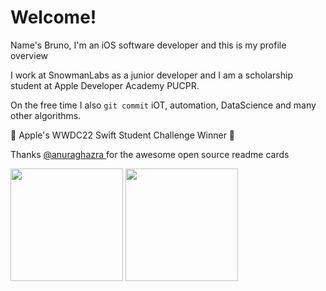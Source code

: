 # Welcome!

Name's Bruno, I'm an iOS software developer and this is my profile overview 

I work at SnowmanLabs as a junior developer and I am a scholarship student at Apple Developer Academy PUCPR.

On the free time I also `git commit` iOT, automation, DataScience and many other algorithms.

 Apple's WWDC22 Swift Student Challenge Winner 

Thanks <a href="https://github.com/anuraghazra/github-readme-stats"> @anuraghazra </a> for the awesome open source readme cards

<div style="vertical-align:center">
  <img height=180em src="https://github-readme-stats.vercel.app/api?username=brunothuma&theme=blueberry&show_icons=true&count_private=true&border_color=474444&text_color=CE6B87&icon_color=559e90" />
  <img height=180em src="https://github-readme-stats.vercel.app/api/top-langs/?username=brunothuma&layout=compact&theme=blueberry&show_icons=true&count_private=true&border_color=474444&text_color559e90" />
</div>

<!---
Base overview and Languages cards
[![Bruno's GitHub stats](https://github-readme-stats.vercel.app/api?username=brunothuma&theme=monokai&show_icons=true&count_private=true&border_color=474444&title_color=CE6B87)](https://github.com/BrunoThuma?tab=repositories)

[![Top Langs](https://github-readme-stats.vercel.app/api/top-langs/?username=brunothuma&theme=monokai&show_icons=true&count_private=true&layout=compact&border_color=474444&title_color=CE6B87)](https://github.com/BrunoThuma?tab=repositories)
--->


<!---
Repositories cards
<a href="https://github.com/anuraghazra/github-readme-stats">
  <img align="top" src="https://github-readme-stats.vercel.app/api?username=brunothuma&theme=blueberry&show_icons=true&count_private=true&border_color=474444"
</a>
<a href="https://github.com/anuraghazra/convoychat">
  <img align="top" src="https://github-readme-stats.vercel.app/api/top-langs/?username=brunothuma&theme=blueberry&show_icons=true&count_private=true&border_color=474444"/>
</a>
--->
